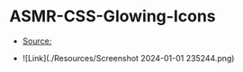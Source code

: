 # ASMR-CSS-Glowing-Icons
- [Source:](https://www.youtube.com/watch?v=qaUf4l9Tth4)

- ![Link](./Resources/Screenshot 2024-01-01 235244.png)
